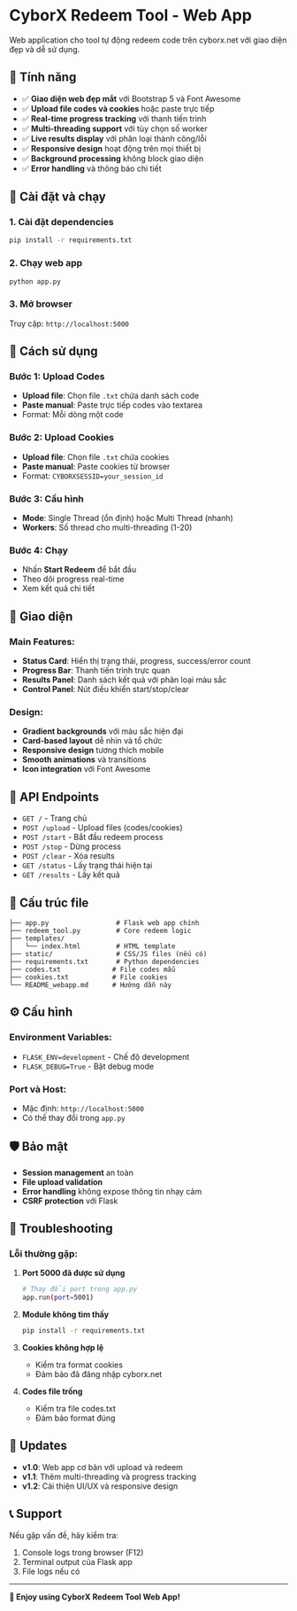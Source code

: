 # CyborX Redeem Tool - Web App

Web application cho tool tự động redeem code trên cyborx.net với giao diện đẹp và dễ sử dụng.

## 🌟 Tính năng

- ✅ **Giao diện web đẹp mắt** với Bootstrap 5 và Font Awesome
- ✅ **Upload file codes và cookies** hoặc paste trực tiếp
- ✅ **Real-time progress tracking** với thanh tiến trình
- ✅ **Multi-threading support** với tùy chọn số worker
- ✅ **Live results display** với phân loại thành công/lỗi
- ✅ **Responsive design** hoạt động trên mọi thiết bị
- ✅ **Background processing** không block giao diện
- ✅ **Error handling** và thông báo chi tiết

## 🚀 Cài đặt và chạy

### 1. Cài đặt dependencies
```bash
pip install -r requirements.txt
```

### 2. Chạy web app
```bash
python app.py
```

### 3. Mở browser
Truy cập: `http://localhost:5000`

## 📱 Cách sử dụng

### Bước 1: Upload Codes
- **Upload file**: Chọn file `.txt` chứa danh sách code
- **Paste manual**: Paste trực tiếp codes vào textarea
- Format: Mỗi dòng một code

### Bước 2: Upload Cookies
- **Upload file**: Chọn file `.txt` chứa cookies
- **Paste manual**: Paste cookies từ browser
- Format: `CYBORXSESSID=your_session_id`

### Bước 3: Cấu hình
- **Mode**: Single Thread (ổn định) hoặc Multi Thread (nhanh)
- **Workers**: Số thread cho multi-threading (1-20)

### Bước 4: Chạy
- Nhấn **Start Redeem** để bắt đầu
- Theo dõi progress real-time
- Xem kết quả chi tiết

## 🎨 Giao diện

### Main Features:
- **Status Card**: Hiển thị trạng thái, progress, success/error count
- **Progress Bar**: Thanh tiến trình trực quan
- **Results Panel**: Danh sách kết quả với phân loại màu sắc
- **Control Panel**: Nút điều khiển start/stop/clear

### Design:
- **Gradient backgrounds** với màu sắc hiện đại
- **Card-based layout** dễ nhìn và tổ chức
- **Responsive design** tương thích mobile
- **Smooth animations** và transitions
- **Icon integration** với Font Awesome

## 🔧 API Endpoints

- `GET /` - Trang chủ
- `POST /upload` - Upload files (codes/cookies)
- `POST /start` - Bắt đầu redeem process
- `POST /stop` - Dừng process
- `POST /clear` - Xóa results
- `GET /status` - Lấy trạng thái hiện tại
- `GET /results` - Lấy kết quả

## 📁 Cấu trúc file

```
├── app.py                 # Flask web app chính
├── redeem_tool.py         # Core redeem logic
├── templates/
│   └── index.html         # HTML template
├── static/                # CSS/JS files (nếu có)
├── requirements.txt       # Python dependencies
├── codes.txt             # File codes mẫu
├── cookies.txt           # File cookies
└── README_webapp.md      # Hướng dẫn này
```

## ⚙️ Cấu hình

### Environment Variables:
- `FLASK_ENV=development` - Chế độ development
- `FLASK_DEBUG=True` - Bật debug mode

### Port và Host:
- Mặc định: `http://localhost:5000`
- Có thể thay đổi trong `app.py`

## 🛡️ Bảo mật

- **Session management** an toàn
- **File upload validation**
- **Error handling** không expose thông tin nhạy cảm
- **CSRF protection** với Flask

## 🐛 Troubleshooting

### Lỗi thường gặp:

1. **Port 5000 đã được sử dụng**
   ```bash
   # Thay đổi port trong app.py
   app.run(port=5001)
   ```

2. **Module không tìm thấy**
   ```bash
   pip install -r requirements.txt
   ```

3. **Cookies không hợp lệ**
   - Kiểm tra format cookies
   - Đảm bảo đã đăng nhập cyborx.net

4. **Codes file trống**
   - Kiểm tra file codes.txt
   - Đảm bảo format đúng

## 🔄 Updates

- **v1.0**: Web app cơ bản với upload và redeem
- **v1.1**: Thêm multi-threading và progress tracking
- **v1.2**: Cải thiện UI/UX và responsive design

## 📞 Support

Nếu gặp vấn đề, hãy kiểm tra:
1. Console logs trong browser (F12)
2. Terminal output của Flask app
3. File logs nếu có

---

**🎉 Enjoy using CyborX Redeem Tool Web App!**
